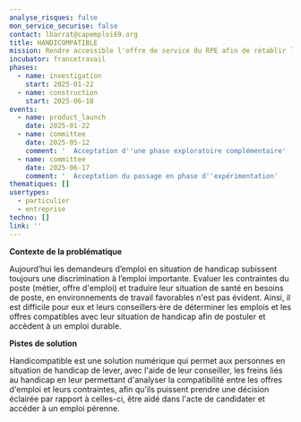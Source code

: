 ```yaml
---
analyse_risques: false
mon_service_securise: false
contact: lbarrat@capemploi69.org
title: HANDICOMPATIBLE
mission: Rendre accessible l'offre de service du RPE afin de rétablir l'équité dans le retour à l'emploi des personnes en situation de handicap
incubator: francetravail
phases:
  - name: investigation
    start: 2025-01-22
  - name: construction
    start: 2025-06-18
events:
  - name: product_launch
    date: 2025-01-22
  - name: committee
    date: 2025-05-12
    comment: '  Acceptation d''une phase exploratoire complémentaire'
  - name: committee
    date: 2025-06-17
    comment: '  Acceptation du passage en phase d''expérimentation'
thematiques: []
usertypes:
  - particulier
  - entreprise
techno: []
link: ''
---
```

**Contexte de la problématique**

Aujourd’hui les demandeurs d’emploi en situation de handicap subissent toujours une discrimination à l’emploi importante.
Evaluer les contraintes du poste (métier, offre d'emploi) et traduire leur situation de santé en besoins de poste, en environnements de travail favorables n'est pas évident.  Ainsi, il est difficile pour eux et leurs conseillers·ère de déterminer les emplois et les offres compatibles avec leur situation de handicap afin de  postuler  et accèdent à un emploi durable.



**Pistes de solution**

Handicompatible est une solution numérique qui permet aux personnes en situation de handicap de lever, avec l'aide de leur conseiller, les freins liés au handicap en leur permettant d'analyser la compatibilité entre les offres d'emploi et leurs contraintes, afin qu'ils puissent prendre une décision éclairée par rapport à celles-ci, être aidé dans l'acte de candidater et accéder à un emploi pérenne.

